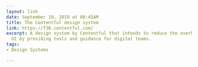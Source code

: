 ```yaml
---
layout: link
date: September 10, 2019 at 08:45AM
title: The Contentful design system
link: https://f36.contentful.com/
excerpt: A design system by Contentful that intends to reduce the overhead of creating
  UI by providing tools and guidance for digital teams.
tags:
- Design Systems

---
```

